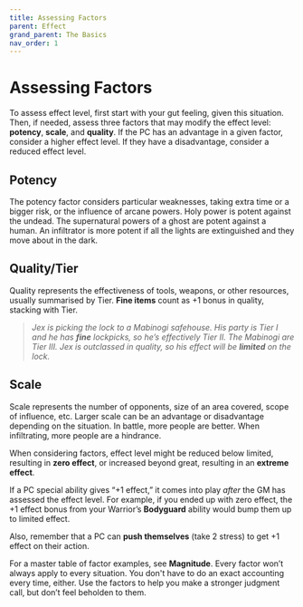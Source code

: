 ```yaml
---
title: Assessing Factors
parent: Effect
grand_parent: The Basics
nav_order: 1
---
```


# Assessing Factors
To assess effect level, first start with your gut feeling, given this situation. Then, if needed, assess three factors that may modify the effect level: **potency**, **scale**, and **quality**. If the PC has an advantage in a given factor, consider a higher effect level. If they have a disadvantage, consider a reduced effect level.

## Potency
The potency factor considers particular weaknesses, taking extra time or a bigger risk, or the influence of arcane powers. Holy power is potent against the undead. The supernatural powers of a ghost are potent against a human. An infiltrator is more potent if all the lights are extinguished and they move about in the dark.

## Quality/Tier
Quality represents the effectiveness of tools, weapons, or other resources, usually summarised by Tier. **Fine items** count as +1 bonus in quality, stacking with Tier.

> *Jex is picking the lock to a Mabinogi safehouse. His party is Tier I and he has **fine** lockpicks, so he’s effectively Tier II. The Mabinogi are Tier III. Jex is outclassed in quality, so his effect will be **limited** on the lock.*

## Scale
Scale represents the number of opponents, size of an area covered, scope of influence, etc. Larger scale can be an advantage or disadvantage depending on the situation. In battle, more people are better. When infiltrating, more people are a hindrance.

When considering factors, effect level might be reduced below limited, resulting in **zero effect**, or increased beyond great, resulting in an **extreme effect**.

If a PC special ability gives “+1 effect,” it comes into play *after* the GM has assessed the effect level. For example, if you ended up with zero effect, the +1 effect bonus from your Warrior’s **Bodyguard** ability would bump them up to limited effect.

Also, remember that a PC can **push themselves** (take 2 stress) to get +1 effect on their action.

For a master table of factor examples, see **Magnitude**. Every factor won’t always apply to every situation. You don't have to do an exact accounting every time, either. Use the factors to help you make a stronger judgment call, but don’t feel beholden to them.
